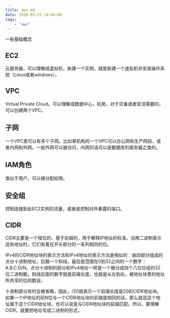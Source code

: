 ```yaml
---
title: aws.md
date: 2018-03-22 14:04:09
tags: 
    - "aws"
---
```

一些基础概念

## EC2

云服务器，可以理解成虚拟机，新建一个实例，就是新建一个虚拟机并安装操作系统（Linux或者windows）。

## VPC

Virtual Private Cloud。可以理解成数据中心，机房。对于灾备或者双活需要的，可以创建两个VPC。

## 子网

一个VPC里可以有多个子网。比如某机构的一个VPC可以办公网和生产网段，或者内网和外网。一般外网可以被访问，内网的话可以是数据库的服务器之类的。

## IAM角色

类似于用户，可以被分配权限。

## 安全组

控制连接到此EC2实例的流量，或者是控制对外暴露的端口。

## CIDR

CIDR主要是一个按位的、基于前缀的，用于解释IP地址的标准。当用二进制表示这些地址时，它们有着在开头部分的一系列相同的位。

IPv4的CIDR地址块的表示方法和IPv4地址的表示方法是相似的：由四部分组成的点分十进制地址，后跟一个斜线，最后是范围在0到32之间的一个数字：A.B.C.D/N。点分十进制的部分和IPv4地址一样是一个被分成四个八位位组的32位二进制数。斜线后面的数字就是前缀长度，也就是从左到右，被地址块里的地址所共享的位的数目。

十进制部分有时会被省略，因此，/20就表示一个前缀长度是20的CIDR地址块。如果一个IP地址的前N位与一个CIDR地址块的前缀是相同的话，那么就说这个地址属于这个CIDR地址块，也可以说是与CIDR地址块的前缀匹配。所以，要理解CIDR，就要把地址写成二进制的形式。
